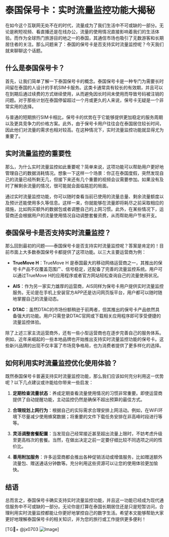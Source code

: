 # 泰国保号卡：实时流量监控功能大揭秘

在如今这个互联网无处不在的时代，流量成为了我们生活中不可或缺的一部分。无论是刷短视频、看直播还是在线办公，流量的使用情况直接影响着我们的生活体验。而作为全球热门旅游目的地之一的泰国，其通信市场也吸引了无数游客和长期居住者的关注。那么问题来了：泰国的保号卡是否支持实时流量监控呢？今天我们就来聊聊这个话题。

## 什么是泰国保号卡？

首先，让我们简单了解一下泰国保号卡的概念。泰国保号卡是一种专门为需要长时间留在泰国的人设计的手机SIM卡服务。这类卡通常具有较长的有效期，并且可以在到期后通过续费的方式继续使用，从而避免因长时间未使用而导致号码被注销的问题。对于那些计划在泰国停留超过一个月或更久的人来说，保号卡无疑是一个非常实用的选择。

与普通的短期旅行SIM卡相比，保号卡的优势在于它能够提供更加稳定的服务周期以及更具竞争力的价格方案。此外，由于保号卡用户往往会在泰国居住较长时间，因此他们对流量的需求也相对较高。在这种情况下，实时流量监控功能就显得尤为重要了。

## 实时流量监控的重要性

那么，为什么实时流量监控如此重要呢？简单来说，这项功能可以帮助用户更好地管理自己的数据消耗情况。想象一下这样一个场景：你正在泰国度假，突然发现自己的流量已经所剩无几，但接下来还有几个重要的视频会议需要参加。如果没有及时了解剩余流量的情况，很可能就会面临尴尬的局面。

通过实时流量监控功能，你可以随时查看当前已使用的流量总量、剩余流量额度以及预计还能使用多久等信息。这样一来，你就能够在流量即将耗尽之前采取相应的措施，比如购买额外的数据包或者调整自己的上网习惯。此外，在某些情况下，运营商还会根据用户的流量使用情况自动调整套餐资费，从而帮助用户节省开支。

## 泰国保号卡是否支持实时流量监控？

那么回到最初的问题——泰国保号卡是否支持实时流量监控呢？答案是肯定的！目前市面上大多数泰国保号卡都提供了这项功能。以三大主要运营商为例：

- **TrueMove H**：TrueMove H 是泰国最大的移动网络运营商之一，其推出的保号卡产品不仅覆盖范围广、信号稳定，还配备了完善的流量监控系统。用户可以通过TrueMove H的应用程序或者官方网站轻松查询自己的流量使用状况。
  
- **AIS**：作为另一家实力雄厚的运营商，AIS同样为保号卡用户提供实时流量监控服务。无论是在手机上安装官方APP还是访问网页版平台，用户都可以随时随地掌握自己的流量动态。

- **DTAC**：虽然DTAC的市场份额稍逊于前两者，但其推出的保号卡产品依然具备强大的功能。用户只需登录DTAC官网或下载相关应用程序即可享受便捷的流量监控体验。

除了上述三家主流运营商外，还有一些小型运营商也在逐步完善自己的服务体系。例如，近年来崛起的一些本地品牌也开始推出支持实时流量监控功能的保号卡。这些新兴品牌的出现不仅丰富了市场竞争格局，也为消费者提供了更多样化的选择。

## 如何利用实时流量监控优化使用体验？

既然泰国保号卡普遍支持实时流量监控功能，那么我们应该如何充分利用这一优势呢？以下几点建议或许能给你带来一些启发：

1. **定期检查流量状态**：养成定期查看流量使用情况的习惯非常重要。即使运营商提供了自动提醒功能，主动监控仍然是确保不超出预算的最佳方式。

2. **合理规划上网行为**：根据自己的实际需求合理安排上网活动。例如，在WiFi环境下尽量减少使用蜂窝数据；将重要的文件下载任务安排在非高峰时段进行等等。

3. **灵活调整套餐配置**：当发现自己经常接近甚至超出流量上限时，不妨考虑升级至更高档次的套餐。当然，在做出决定之前一定要仔细比较不同选项之间的性价比。

4. **善用附加服务**：许多运营商都会推出各种促销活动或增值服务，比如赠送额外流量包、赠送通话分钟数等。充分利用这些资源可以让您的使用体验更加愉快。

## 结语

总而言之，泰国保号卡确实支持实时流量监控功能，并且这一功能已经成为现代通信服务中不可或缺的一部分。无论你是打算在泰国长期居住还是只是短暂访问，合理利用实时流量监控都能让你更好地掌控自己的数字生活。希望本文能够帮助大家更好地理解泰国保号卡的相关知识，并为您的旅行或工作提供更多便利！

[TG💪+ @jx0703 ![Image](https://github.com/user-attachments/assets/dbca1d08-cadb-493c-b0ec-ad6f7a83f270)]